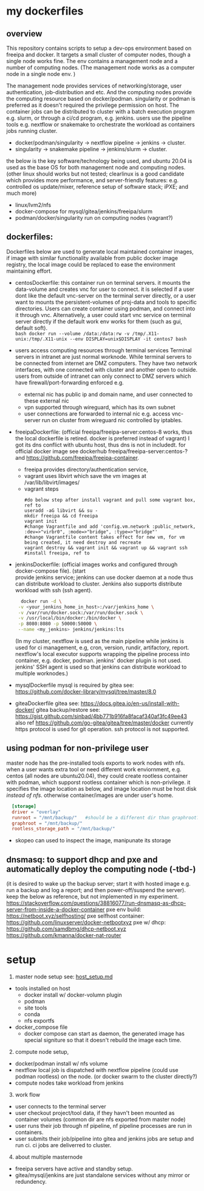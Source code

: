 # my dockerfiles

## overview
This repository contains scripts to setup a dev-ops environment based on freeipa and docker. It targets a small cluster of computer nodes,
though a single node works fine. The env contains a management node and a number of computing nodes. (The management node works as a computer node
in a single node env. )

The management node provides services of networking/storage, user authentication, job-distribution and etc.  And the computing nodes provide the computing resource 
based on docker/podman. singularity or podman is preferred as it doesn't required the privilege permission on host. The container jobs can be distributed to cluster with a batch execution program e.g. slurm, or through a ci/cd program, e.g. jenkins. users use the pipeline tools e.g. nextflow or snakemake to orchestrate the workload as containers jobs running cluster.

- docker/podman/singularity -> nextflow pipeline -> jenkins -> cluster.
- singularity -> snakemake pipeline -> jenkins/slurm -> cluster.

the below is the key software/technology being used, and ubuntu 20.04 is used as the base OS for both management node and computing nodes.
(other linux should works but not tested; clearlinux is a good candidate which provides more performance, and server-friendly features: e.g. controlled os update/mixer,
 reference setup of software stack; iPXE; and much more) 
- linux/lvm2/nfs
- docker-compose for mysql/gitea/jenkins/freeipa/slurm
- podman/docker/singularity run on computing nodes  (vagrant?)

## dockerfiles: 
Dockerfiles below are used to generate local maintained container images, if image with similar functionality available from public docker image registry, the local
image could be replaced to ease the environment maintaining effort. 

- centosDockerfile: 
this container run on terminal servers. it mounts the data-volume and creates vnc for user to connect. it is selected if a user dont like the default vnc-server on the terminal server directly, or a user want to mounts the persistent-volumes of proj-data and tools to specific directories. Users can create container using podman, and connect into it through vnc. Alternatively, a user could start vnc service on terminal server directly if the default work env works for them (such as gui, default soft).  
      ```bash
        docker run --volume /data:/data:rw -v /tmp/.X11-unix:/tmp/.X11-unix --env DISPLAY=unix$DISPLAY -it centos7 bash
      ```
- users access computing resources through terminal services
Terminal servers in intranet are just normal worknode.  While terminal servers to be connected from internet are DMZ computers. They have two network interfaces, with one connected with cluster and another open to outside. users from outside of intranet can only connect to DMZ servers which have firewall/port-forwarding enforced e.g.
   - external nic has public ip and domain name, and user connected to these external nic
   - vpn supported through wireguard, which has its own subnet
   - user connections are forwarded to internal nic e.g. access vnc-server run on cluster from wireguard nic controlled by iptables.

- freeipaDockerfile:  (official freeipa/freeipa-server:centos-8 works, thus the local dockerfile is retired. docker is preferred instead of vagrant)
I got its dns conflict with ubuntu host, thus dns is not in includedt. for official docker image see dockerhub freeipa/freeipa-server:centos-? and https://github.com/freeipa/freeipa-container. 
  - freeipa provides directory/authentication service,
  - vagrant uses libvirt which save the vm images at /var/lib/libvirt/images/
  - vagrant steps
    ```
    #do below step after install vagrant and pull some vagrant box, ref to 
    useradd -aG libvirt && su -
    mkdir freeipa && cd freeipa
    vagrant init
    #change Vagrantfile and add 'config.vm.network :public_network, :dev=>"virbr0", :mode=>"bridge", :type=>"bridge"'
    #change Vagrantfile content takes effect for new vm, for vm being created, it need destroy and recreate
    vagrant destroy && vagrant init && vagrant up && vagrant ssh  
    #install freeipa, ref to
    ```

- jenkinsDockerfile: (official images works and configured through docker-compose file).
(start  
provide jenkins service; jenkins can use docker daemon at a node thus can distribute workload to cluster. Jenkins also supports distribute workload with ssh (ssh agent).
   ```bash
     docker run -d \
    -v <your_jenkins_home_in_host>:/var/jenkins_home \
    -v /var/run/docker.sock:/var/run/docker.sock \
    -v /usr/local/bin/docker:/bin/docker \
    -p 8080:8080 -p 50000:50000 \
    --name <my_jenkins> jenkins/jenkins:lts
  ```
  (In my cluster, nextflow is used as the main pipeline while jenkins is used for ci management, e.g, cron, version, rundir, artifactory, report. nextflow's local executor supports wrapping the pipeline process into container, e.g. docker, podman. jenkins' docker plugin is not used. jenkins' SSH agent is used so that jenkins can distribute workload to multiple worknodes.)
  
- mysqlDockerfile
mysql is required by gitea see: https://github.com/docker-library/mysql/tree/master/8.0

- giteaDockerfile
  gitea see: https://docs.gitea.io/en-us/install-with-docker/
  gitea backup/restore see: https://gist.github.com/sinbad/4bb771b916fa8facaf340af3fc49ee43
  also ref https://github.com/go-gitea/gitea/tree/master/docker
  currently https protocol is used for git operation. ssh protocol is not supported.
  
## using podman for non-privilege user
master node has the pre-installed tools exports to work nodes with nfs. when a user wants extra tool or need different work enviornment, e.g. centos (all nodes are ubuntu20.04), they could create rootless container with podman, which supporst rootless container which is non-privilege.  it specifies the image location as below,  and image location must be host disk *instead of nfs*. otherwise container/images are under user's home.
  ```toml
    [storage]
    driver = "overlay"
    runroot = "/mnt/backup/"   #should be a different dir than graphroot??
    graphroot = "/mnt/backup/" 
    rootless_storage_path = "/mnt/backup/"
  ```
- skopeo can used to inspect the image, manipunate its storage
  
## dnsmasq: to support dhcp and pxe and automatically deploy the computing node (-tbd-) 
  (it is desired to wake up the backup server; start it with hosted image e.g. run a backup and log a report; and then power-off/suspend the server).
  keep the below as reference, but not implemented in my experiment. 
  https://stackoverflow.com/questions/38816077/run-dnsmasq-as-dhcp-server-from-inside-a-docker-container
  pxe env build:  https://netboot.xyz/selfhosting/
  pxe selfhost container: https://github.com/linuxserver/docker-netbootxyz
  pxe w/ dhcp: https://github.com/samdbmg/dhcp-netboot.xyz https://github.com/kmanna/docker-nat-router
  
# setup
1. master node setup see: [host_setup.md](host_setup.md)
  - tools installed on host
    - docker install w/ docker-volumn plugin
    - podman
    - site tools 
    - conda
    - nfs exportfs
  - docker_compose file
    - docker compose can start as daemon, the generated image has special signiture so that it doesn't rebuild the image each time.
    
2. compute node setup,
  - docker/podman install w/ nfs volume
  - nextflow 
    local job is dispatched with nextflow pipeline (could use podman rootless) on the node. (or docker swarm to the cluster directly?)
  - compute nodes take workload from jenkins
    
3. work flow
  - user connects to the terminal server
  - user checkout project/tool data, if they havn't been mounted as container volumes (common dir are nfs exported from master node)
  - user runs their job through nf pipeline, nf pipeline processes are run in containers.
  - user submits their job/pipeline into gitea and jenkins jobs are setup and run ci. ci jobs are deliverred to cluster.

4. about multiple masternode 
  - freeipa servers have active and standby setup.
  - gitea/mysql/jenkins are just standalone services without any mirror or redundency.
